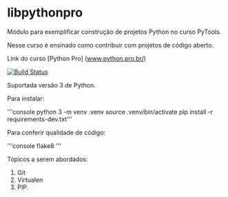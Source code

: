 # libpythonpro
Módulo para exemplificar construção de projetos Python no curso PyTools.

Nesse curso é ensinado como contribuir com projetos de código aberto.

Link do curso [Python Pro] (www.python.pro.br/)


[![Build Status](https://travis-ci.com/rsa1971/libpythonpro.svg?branch=master)](https://travis-ci.com/rsa1971/libpythonpro)

Suportada versão 3 de Python.

Para instalar:

'''console
python 3 -m venv .venv
source .venv/bin/activate
pip install -r requirements-dev.txt'''

Para conferir qualidade de código:

'''console
flake8
'''

Tópicos a serem abordados:
1. Git
2. Virtualen
3. PIP.
‎
 
